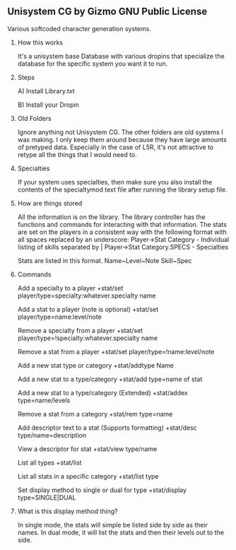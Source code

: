 Unisystem CG by Gizmo
GNU Public License
------------------
Various softcoded character generation systems.

1) How this works

	It's a unisystem base Database with various dropins that specialize the database 
	for the specific system you want it to run.
	
2) Steps

	A) Install Library.txt

	B) Install your Dropin
	
3) Old Folders

	Ignore anything not Unisystem CG. The other folders are old systems I was making. 
	I only keep them around because they have large amounts of pretyped data. 
	Especially in the case of L5R, it's not attractive to retype all the things that I would need to. 

4) Specialties

	If your system uses specialties, then make sure you also install the contents
	of the specialtymod text file after running the library setup file.
	
5) How are things stored

	All the information is on the library. The library controller has the functions
	and commands for interacting with that information. The stats are set on the
	players in a consistent way with the following format with all spaces
	replaced by an underscore:
		Player->Stat Category - Individual listing of skills separated by |
		Player->Stat Category.SPECS - Specialties
		
	Stats are listed in this format.
		Name~Level~Note
		Skill~Spec
		
	
5) Commands

	Add a specialty to a player
	+stat/set player/type=specialty:whatever.specialty name
	
	Add a stat to a player (note is optional)
	+stat/set player/type=name:level/note
	
	Remove a specialty from a player
	+stat/set player/type=!specialty:whatever.specialty name
	
	Remove a stat from a player
	+stat/set player/type=!name:level/note
	
	Add a new stat type or category
	+stat/addtype Name
	
	Add a new stat to a type/category
	+stat/add type=name of stat
	
	Add a new stat to a type/category (Extended)
	+stat/addex type=name/levels
	
	Remove a stat from a category
	+stat/rem type=name
	
	Add descriptor text to a stat (Supports formatting)
	+stat/desc type/name=description
	
	View a descriptor for stat
	+stat/view type/name
	
	List all types
	+stat/list
	
	List all stats in a specific category
	+stat/list type
	
	Set display method to single or dual for type
	+stat/display type=SINGLE|DUAL
	
6) What is this display method thing?

	In single mode, the stats will simple be listed side by side as their names.
	In dual mode, it will list the stats and then their levels out to the side.
	